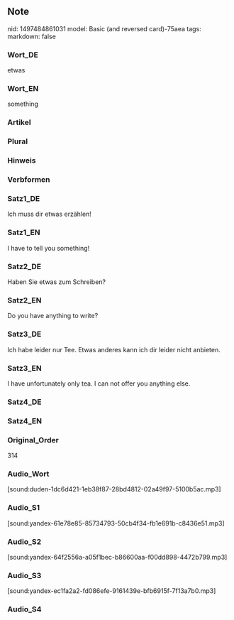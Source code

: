## Note
nid: 1497484861031
model: Basic (and reversed card)-75aea
tags: 
markdown: false

### Wort_DE
etwas

### Wort_EN
something

### Artikel


### Plural


### Hinweis


### Verbformen


### Satz1_DE
Ich muss dir etwas erzählen!

### Satz1_EN
I have to tell you something!

### Satz2_DE
Haben Sie etwas zum Schreiben?

### Satz2_EN
Do you have anything to write?

### Satz3_DE
Ich habe leider nur Tee. Etwas anderes kann ich dir leider nicht anbieten.

### Satz3_EN
I have unfortunately only tea. I can not offer you anything else.

### Satz4_DE


### Satz4_EN


### Original_Order
314

### Audio_Wort
[sound:duden-1dc6d421-1eb38f87-28bd4812-02a49f97-5100b5ac.mp3]

### Audio_S1
[sound:yandex-61e78e85-85734793-50cb4f34-fb1e691b-c8436e51.mp3]

### Audio_S2
[sound:yandex-64f2556a-a05f1bec-b86600aa-f00dd898-4472b799.mp3]

### Audio_S3
[sound:yandex-ec1fa2a2-fd086efe-9161439e-bfb6915f-7f13a7b0.mp3]

### Audio_S4

